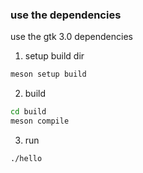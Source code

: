 ### use the dependencies
use the gtk 3.0 dependencies
1. setup build dir
```bash
meson setup build
```
2. build
```bash
cd build
meson compile
```
3. run
```bash
./hello
```
